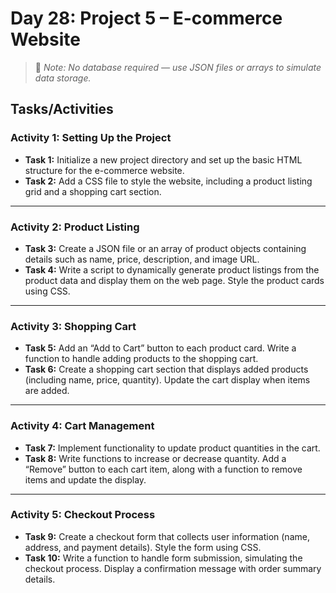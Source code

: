 # Day 28: Project 5 – E-commerce Website

> 📌 _Note: No database required — use JSON files or arrays to simulate data storage._

## Tasks/Activities
### Activity 1: Setting Up the Project

- **Task 1:** Initialize a new project directory and set up the basic HTML structure for the e-commerce website.  
- **Task 2:** Add a CSS file to style the website, including a product listing grid and a shopping cart section.

---

### Activity 2: Product Listing

- **Task 3:** Create a JSON file or an array of product objects containing details such as name, price, description, and image URL.  
- **Task 4:** Write a script to dynamically generate product listings from the product data and display them on the web page. Style the product cards using CSS.

---

### Activity 3: Shopping Cart

- **Task 5:** Add an “Add to Cart” button to each product card. Write a function to handle adding products to the shopping cart.  
- **Task 6:** Create a shopping cart section that displays added products (including name, price, quantity). Update the cart display when items are added.

---

### Activity 4: Cart Management

- **Task 7:** Implement functionality to update product quantities in the cart.  
- **Task 8:** Write functions to increase or decrease quantity. Add a “Remove” button to each cart item, along with a function to remove items and update the display.

---

### Activity 5: Checkout Process

- **Task 9:** Create a checkout form that collects user information (name, address, and payment details). Style the form using CSS.  
- **Task 10:** Write a function to handle form submission, simulating the checkout process. Display a confirmation message with order summary details.